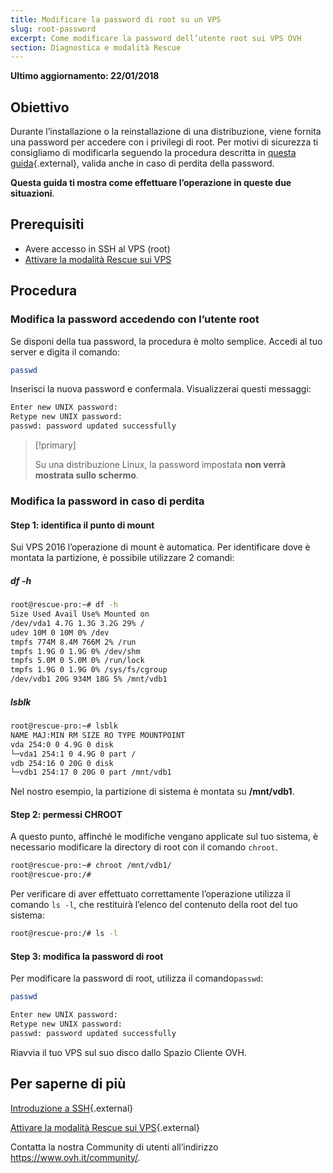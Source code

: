 ```yaml
---
title: Modificare la password di root su un VPS
slug: root-password
excerpt: Come modificare la password dell’utente root sui VPS OVH
section: Diagnostica e modalità Rescue
---
```


**Ultimo aggiornamento: 22/01/2018**

## Obiettivo

Durante l’installazione o la reinstallazione di una distribuzione, viene fornita una password per accedere con i privilegi di root. Per motivi di sicurezza ti consigliamo di modificarla seguendo la procedura descritta in [questa guida](https://docs.ovh.com/it/vps/consigli-sicurezza-vps/){.external}, valida anche in caso di perdita della password.  

**Questa guida ti mostra come effettuare l’operazione in queste due situazioni**.

## Prerequisiti

- Avere accesso in SSH al VPS (root)
- [Attivare la modalità Rescue sui VPS](https://docs.ovh.com/it/vps/rescue/)

## Procedura

### Modifica la password accedendo con l’utente root

Se disponi della tua password, la procedura è molto semplice. Accedi al tuo server e digita il comando:

```sh
passwd
```

Inserisci la nuova password e confermala. Visualizzerai questi messaggi:

```sh
Enter new UNIX password:
Retype new UNIX password:
passwd: password updated successfully
```

> [!primary]
>
> Su una distribuzione Linux, la password impostata **non verrà mostrata sullo schermo**.
> 

### Modifica la password in caso di perdita

#### Step 1: identifica il punto di mount

Sui VPS 2016 l’operazione di mount è automatica. Per identificare dove è montata la partizione, è possibile utilizzare 2 comandi: 

##### df -h

```sh
root@rescue-pro:~# df -h
Size Used Avail Use% Mounted on
/dev/vda1 4.7G 1.3G 3.2G 29% /
udev 10M 0 10M 0% /dev
tmpfs 774M 8.4M 766M 2% /run
tmpfs 1.9G 0 1.9G 0% /dev/shm
tmpfs 5.0M 0 5.0M 0% /run/lock
tmpfs 1.9G 0 1.9G 0% /sys/fs/cgroup
/dev/vdb1 20G 934M 18G 5% /mnt/vdb1
```

##### lsblk

```sh
root@rescue-pro:~# lsblk
NAME MAJ:MIN RM SIZE RO TYPE MOUNTPOINT
vda 254:0 0 4.9G 0 disk
└─vda1 254:1 0 4.9G 0 part /
vdb 254:16 0 20G 0 disk
└─vdb1 254:17 0 20G 0 part /mnt/vdb1
```

Nel nostro esempio, la partizione di sistema è montata su **/mnt/vdb1**.

#### Step 2: permessi CHROOT

A questo punto, affinché le modifiche vengano applicate sul tuo sistema, è necessario modificare la directory di root con il comando `chroot`.  

```sh
root@rescue-pro:~# chroot /mnt/vdb1/
root@rescue-pro:/#
```

Per verificare di aver effettuato correttamente l’operazione utilizza il comando `ls -l`, che restituirà l’elenco del contenuto della root del tuo sistema:

```sh
root@rescue-pro:/# ls -l
```

#### Step 3: modifica la password di root

Per modificare la password di root, utilizza il comando`passwd`:

```sh
passwd
```

```sh
Enter new UNIX password:
Retype new UNIX password:
passwd: password updated successfully
```

Riavvia il tuo VPS sul suo disco dallo Spazio Cliente OVH.

## Per saperne di più

[Introduzione a SSH](https://docs.ovh.com/it/dedicated/introduzione-ssh/){.external}

[Attivare la modalità Rescue sui VPS](https://docs.ovh.com/it/vps/rescue/){.external}

Contatta la nostra Community di utenti all’indirizzo <https://www.ovh.it/community/>.